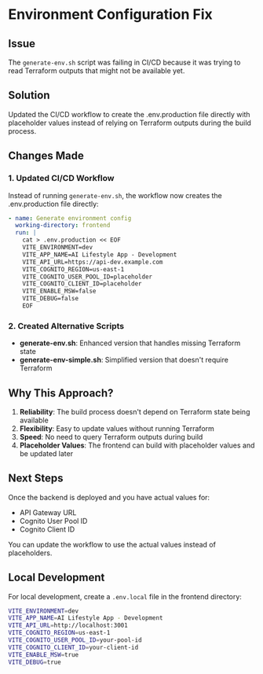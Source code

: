 # Environment Configuration Fix

## Issue
The `generate-env.sh` script was failing in CI/CD because it was trying to read Terraform outputs that might not be available yet.

## Solution
Updated the CI/CD workflow to create the .env.production file directly with placeholder values instead of relying on Terraform outputs during the build process.

## Changes Made

### 1. Updated CI/CD Workflow
Instead of running `generate-env.sh`, the workflow now creates the .env.production file directly:

```yaml
- name: Generate environment config
  working-directory: frontend
  run: |
    cat > .env.production << EOF
    VITE_ENVIRONMENT=dev
    VITE_APP_NAME=AI Lifestyle App - Development
    VITE_API_URL=https://api-dev.example.com
    VITE_COGNITO_REGION=us-east-1
    VITE_COGNITO_USER_POOL_ID=placeholder
    VITE_COGNITO_CLIENT_ID=placeholder
    VITE_ENABLE_MSW=false
    VITE_DEBUG=false
    EOF
```

### 2. Created Alternative Scripts
- **generate-env.sh**: Enhanced version that handles missing Terraform state
- **generate-env-simple.sh**: Simplified version that doesn't require Terraform

## Why This Approach?

1. **Reliability**: The build process doesn't depend on Terraform state being available
2. **Flexibility**: Easy to update values without running Terraform
3. **Speed**: No need to query Terraform outputs during build
4. **Placeholder Values**: The frontend can build with placeholder values and be updated later

## Next Steps

Once the backend is deployed and you have actual values for:
- API Gateway URL
- Cognito User Pool ID
- Cognito Client ID

You can update the workflow to use the actual values instead of placeholders.

## Local Development

For local development, create a `.env.local` file in the frontend directory:

```bash
VITE_ENVIRONMENT=dev
VITE_APP_NAME=AI Lifestyle App - Development
VITE_API_URL=http://localhost:3001
VITE_COGNITO_REGION=us-east-1
VITE_COGNITO_USER_POOL_ID=your-pool-id
VITE_COGNITO_CLIENT_ID=your-client-id
VITE_ENABLE_MSW=true
VITE_DEBUG=true
```
